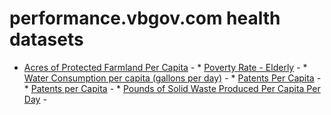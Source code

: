 # performance.vbgov.com health datasets
* [Acres of Protected Farmland Per Capita](https://performance.vbgov.com/d/fp95-brau) - * [Poverty Rate - Elderly](https://performance.vbgov.com/d/qigv-5zzg) - * [Water Consumption per capita (gallons per day)](https://performance.vbgov.com/d/8ui4-vx66) - * [Patents Per Capita](https://performance.vbgov.com/d/whj7-h7bn) - * [Patents per Capita](https://performance.vbgov.com/d/mat7-2tnw) - * [Pounds of Solid Waste Produced Per Capita Per Day](https://performance.vbgov.com/d/nsn3-t4ec) - 